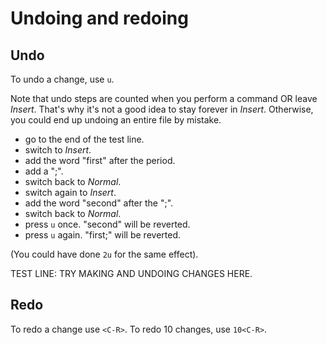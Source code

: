 Undoing and redoing
===================

Undo
----

To undo a change, use `u`.

Note that undo steps are counted when you perform a command OR
leave *Insert*. That's why it's not a good idea to stay forever in
*Insert*. Otherwise, you could end up undoing an entire file by
mistake.

- go to the end of the test line.
- switch to *Insert*.
- add the word "first" after the period.
- add a ";".
- switch back to *Normal*.
- switch again to *Insert*.
- add the word "second" after the ";".
- switch back to *Normal*.
- press `u` once. "second" will be reverted.
- press `u` again. "first;" will be reverted.

(You could have done `2u` for the same effect).

TEST LINE: TRY MAKING AND UNDOING CHANGES HERE.

Redo
----

To redo a change use `<C-R>`. To redo 10 changes, use `10<C-R>`.
